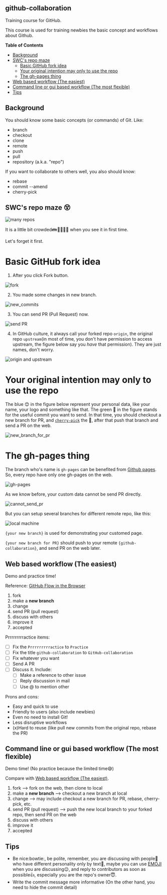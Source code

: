 github-collaboration
--------------------

Training course for GitHub.

This course is used for training newbies the basic concept and
workflows about Github.

**Table of Contents**

- [Background](#background)
- [SWC's repo maze ](#swcs-repo-maze-dizzy_face)
    - [Basic GitHub fork idea](#basic-github-fork-idea)
    - [Your original intention  may only to use the repo ](#your-original-intention--may-only-to-use-the-repo-)
    - [The gh-pages thing](#the-gh-pages-thing)
- [Web based workflow (The easiest)](#web-based-workflow-the-easiest)
- [Command line or gui based workflow (The most flexible)](#command-line-or-gui-based-workflow-the-most-flexible)
- [Tips](#tips)


Background
----------

You should know some basic concepts (or commands) of Git. Like:

* branch
* checkout
* clone
* remote
* push
* pull
* repository (a.k.a. "repo")

If you want to collaborate to others well, you also should know:

* rebase
* commit --amend
* cherry-pick

SWC's repo maze :dizzy_face:
----------------------------

![many repos](step3.png)

It is a little bit crowded:family::two_women_holding_hands::dolls::couple::two_men_holding_hands: 
when you see it in first time.

Let's forget it first.

Basic GitHub fork idea
======================

1. After you click Fork button.

 ![fork](fork.png)

2. You made some changes in new branch.

 ![new_commits](new_commits.png)

3. You can send PR (Pull Request) now.

![send PR](send_pr.png)

4. In GitHub culture, it always call your forked repo `origin`, the 
original repo `upstream`(in most of time, you don't have permission to access upstream, 
the figure below say you *have* that permission). They are just names, don't worry.

![origin and upstream](origin_upstream.png)

Your original intention  may only to use the repo 
=================================================

The blue :blush: in the figure below represent your personal data, like your name,
your logo and something like that. The green :tennis: in the figure stands for the
useful commit you want to send. In that time, you should checkout a new branch for
PR, and [`cherry-pick`](https://www.kernel.org/pub/software/scm/git/docs/git-cherry-pick.html)
the :tennis:, after that push that branch and send a PR on the web.

![new_branch_for_pr](new_branch_for_pr.png)

The gh-pages thing
==================

The branch who's name is `gh-pages` can be benefited from [Github pages](http://pages.github.com/).
So, every repo have only one gh-pages on the web.

![gh-pages](gh-pages.png)

As we know before, your custom data cannot be send PR directly.

![cannot_send_pr](cannot_send_pr.png)

But you can setup several branches for different remote repo, like this:

![local machine](local.png)

`{your new branch}` is used for demonstrating your customed page.

`{your new branch for PR}` should push to your remote `{github-collaboration}`, and send PR on the web later.

Web based workflow (The easiest)
--------------------------------

Demo and practice time!

Reference: [GitHub Flow in the Browser](https://github.com/blog/1557-github-flow-in-the-browser)

1. fork
2. make a **new branch**
3. change
4. send PR (pull request)
5. discuss with others
6. improve it
7. accepted

Prrrrrrrrractice items:
- [ ] Fix the `Prrrrrrrrractice` to `Practice`
- [ ] Fix the title `github-collaboration` to `GitHub-collaboration`
- [ ] Fix whatever you want
- [ ] Send A PR
- [ ] Discuss it. Include:
    - [ ] Make a reference to other issue
    - [ ] Reply discussion in mail
    - [ ] Use @ to mention other

Prons and cons:
* Easy and quick to use
* Friendly to users (also include newbies)
* Even no need to install Git!
* Less disruptive workflows
* (x)Hard to reuse (like pull new commits from the original repo, rebase the PR)

Command line or gui based workflow (The most flexible)
------------------------------------------------------

Demo time! (No practice because the limited time:sweat_smile:)

Compare with [Web based workflow (The easiest)](#web-based-workflow-easiest).

1. fork --> fork on the web, then clone to local
2. make a **new branch**  --> checkout a new branch at local
3. change --> may include checkout a new branch for PR, rebase, cherry-pick, etc.
4. send PR (pull request)  --> push the new local branch to your forked repo, then send PR on the web
5. discuss with others
6. improve it
7. accepted


Tips
----

* Be nice:bowtie:, be polite, remember, you are discussing with people:bow: who have different personality only by text:memo:,
maybe you can use [EMOJI](http://www.emoji-cheat-sheet.com/) when you are discussing:wink:, and reply to contributors
as soon as possible:+1:, especially you are the repo's owner:innocent:.
* Write the commit message more informative (On the other hand, you need to hide the commit detail)

